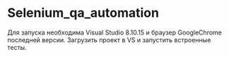 # Selenium_qa_automation
Для запуска необходима Visual Studio 8.10.15 и браузер GoogleChrome последней версии. Загрузить проект в VS и запустить встроенные тесты.
